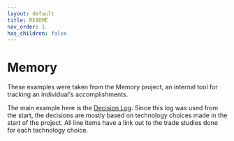 ```yaml
---
layout: default
title: README
nav_order: 1
has_children: false
---
```


# Memory

These examples were taken from the Memory project, an internal tool for tracking an individual's accomplishments.

The main example here is the [Decision Log](Decision-Log.md).
Since this log was used from the start, the decisions are mostly based on technology choices made in the start of the project.
All line items have a link out to the trade studies done for each technology choice.
